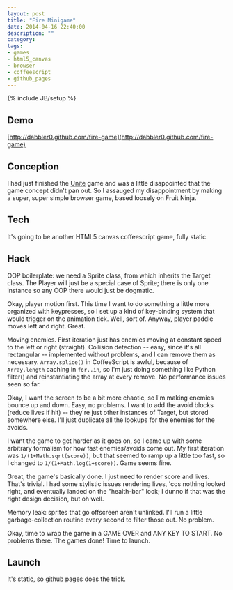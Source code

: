 ```yaml
---
layout: post
title: "Fire Minigame"
date: 2014-04-16 22:40:00
description: ""
category: 
tags:
- games
- html5_canvas
- browser
- coffeescript
- github_pages
---
```

{% include JB/setup %}

## Demo
[http://dabbler0.github.com/fire-game](http://dabbler0.github.com/fire-game)

## Conception
I had just finished the [Unite](/2014/04/16/unite-game/) game and was a little disappointed that the game concept didn't pan out. So I assauged my disappointment by making a super, super simple browser game, based loosely on Fruit Ninja.

<!--more-->

## Tech
It's going to be another HTML5 canvas coffeescript game, fully static.

## Hack
OOP boilerplate: we need a Sprite class, from which inherits the Target class. The Player will just be a special case of Sprite; there is only one instance so any OOP there would just be dogmatic.

Okay, player motion first. This time I want to do something a little more organized with keypresses, so I set up a kind of key-binding system that would trigger on the animation tick. Well, sort of. Anyway, player paddle moves left and right. Great.

Moving enemies. First iteration just has enemies moving at constant speed to the left or right (straight). Collision detection -- easy, since it's all rectangular -- implemented without problems, and I can remove them as necessary. `Array.splice()` in CoffeeScript is awful, because of `Array.length` caching in `for..in`, so I'm just doing something like Python filter() and reinstantiating the array at every remove. No performance issues seen so far.

Okay, I want the screen to be a bit more chaotic, so I'm making enemies bounce up and down. Easy, no problems. I want to add the avoid blocks (reduce lives if hit) -- they're just other instances of Target, but stored somewhere else. I'll just duplicate all the lookups for the enemies for the avoids.

I want the game to get harder as it goes on, so I came up with some arbitrary formalism for how fast enemies/avoids come out. My first iteration was `1/(1+Math.sqrt(score))`, but that seemed to ramp up a little too fast, so I changed to `1/(1+Math.log(1+score))`. Game seems fine.

Great, the game's basically done. I just need to render score and lives. That's trivial. I had some stylistic issues rendering lives, 'cos nothing looked right, and eventually landed on the "health-bar" look; I dunno if that was the right design decision, but oh well.

Memory leak: sprites that go offscreen aren't unlinked. I'll run a little garbage-collection routine every second to filter those out. No problem.

Okay, time to wrap the game in a GAME OVER and ANY KEY TO START. No problems there. The games done! Time to launch.

## Launch
It's static, so github pages does the trick.
